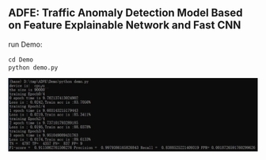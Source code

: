 ## ADFE: Traffic Anomaly Detection Model Based on Feature Explainable Network and Fast CNN





run Demo:

```shell
cd Demo
python demo.py
```

![](Demo/result_pic.png)